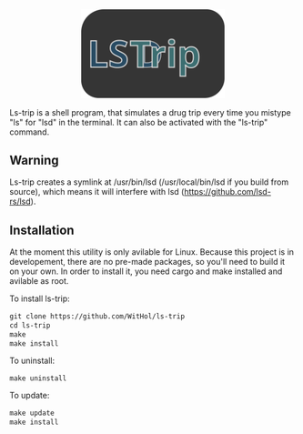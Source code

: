<div align=center>
  <img src=logo.svg width=50% height=auto>
</div>

Ls-trip is a shell program, that simulates a drug trip every time you mistype "ls" for "lsd" in the terminal. It can also be activated with the "ls-trip" command.

## Warning
Ls-trip creates a symlink at /usr/bin/lsd (/usr/local/bin/lsd if you build from source), which means it will interfere with lsd (https://github.com/lsd-rs/lsd).

## Installation
At the moment this utility is only avilable for Linux.
Because this project is in developement, there are no pre-made packages, so you'll need to build it on your own.
In order to install it, you need cargo and make installed and avilable as root.

To install ls-trip:
```
git clone https://github.com/WitHol/ls-trip
cd ls-trip
make
make install
```
To uninstall:
```
make uninstall
```
To update:
```
make update
make install
```
